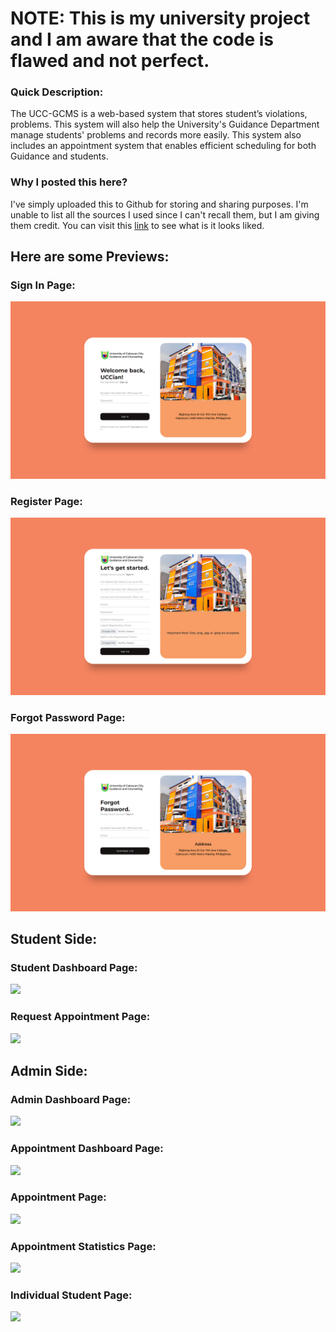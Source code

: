 # NOTE: This is my university project and I am aware that the code is flawed and not perfect.

### Quick Description:
The UCC-GCMS is a web-based system that stores student’s violations, problems. This system will also help the University's Guidance Department manage students' problems and records more easily. This system also includes an appointment system that enables efficient scheduling for both Guidance and students.

### Why I posted this here?
I've simply uploaded this to Github for storing and sharing purposes. I'm unable to list all the sources I used since I can't recall them, but I am giving them credit.
You can visit this [link](https://waldotestbuild.000webhostapp.com/) to see what is it looks liked.

## Here are some Previews:
### Sign In Page:
![](https://github.com/warudooooo/UCC-GCMS/blob/master/screenshots/Login%20Page/login.png)

### Register Page:
![](https://github.com/warudooooo/UCC-GCMS/blob/master/screenshots/Login%20Page/register.png)

### Forgot Password Page:
![](https://github.com/warudooooo/UCC-GCMS/blob/master/screenshots/Login%20Page/forgotr_pass.png)

## Student Side:
### Student Dashboard Page:
![](https://github.com/warudooooo/UCC-GCMS/tree/master/screenshots/Student%20Side/dashboard.png)

### Request Appointment Page:
![](https://github.com/warudooooo/UCC-GCMS/tree/master/screenshots/Student%20Side/request_appointment.png)

## Admin Side:
### Admin Dashboard Page:
![](https://github.com/warudooooo/UCC-GCMS/tree/master/screenshots/Admin%20Side/dashboard.png)

### Appointment Dashboard Page:
![](https://github.com/warudooooo/UCC-GCMS/tree/master/screenshots/Admin%20Side/appointment_dashboard.png)

### Appointment Page:
![](https://github.com/warudooooo/UCC-GCMS/tree/master/screenshots/Admin%20Side/appointment_reschedule.png)

### Appointment Statistics Page:
![](https://github.com/warudooooo/UCC-GCMS/tree/master/screenshots/Admin%20Side/appointment_stats.png)

### Individual Student Page:
![](https://github.com/warudooooo/UCC-GCMS/tree/master/screenshots/Admin%20Side/individual_student.png)
